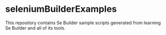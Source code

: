 # seleniumBuilderExamples
This repository contains Se Builder sample scripts generated from learning Se Builder and all of its tools.
